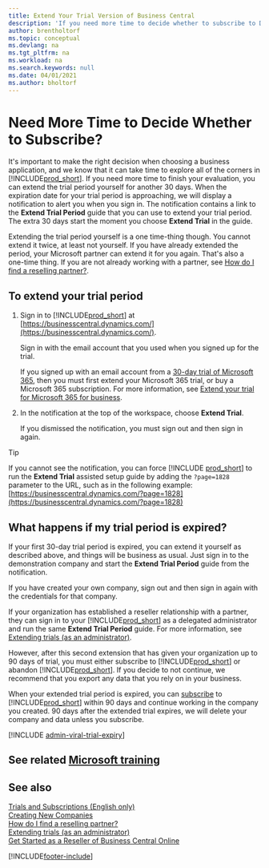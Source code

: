 ```yaml
---
title: Extend Your Trial Version of Business Central
description: 'If you need more time to decide whether to subscribe to Dynamics 365 Business Central, you can extend your trial version once. Learn about your options.'
author: brentholtorf
ms.topic: conceptual
ms.devlang: na
ms.tgt_pltfrm: na
ms.workload: na
ms.search.keywords: null
ms.date: 04/01/2021
ms.author: bholtorf
---
```


# Need More Time to Decide Whether to Subscribe?

It's important to make the right decision when choosing a business application, and we know that it can take time to explore all of the corners in [!INCLUDE[prod_short](includes/prod_short.md)]. If you need more time to finish your evaluation, you can extend the trial period yourself for another 30 days. When the expiration date for your trial period is approaching, we will display a notification to alert you when you sign in. The notification contains a link to the **Extend Trial Period** guide that you can use to extend your trial period. The extra 30 days start the moment you choose **Extend Trial** in the guide.

Extending the trial period yourself is a one time-thing though. You cannot extend it twice, at least not yourself. If you have already extended the period, your Microsoft partner can extend it for you again. That's also a one-time thing. If you are not already working with a partner, see [How do I find a reselling partner?](/dynamics365/business-central/across-faq#how-do-i-find-a-reselling-partner).  

## To extend your trial period

1. Sign in to [!INCLUDE[prod_short](includes/prod_short.md)] at [https://businesscentral.dynamics.com/](https://businesscentral.dynamics.com/).

    Sign in with the email account that you used when you signed up for the trial.  

    If you signed up with an email account from a [30-day trial of Microsoft 365](/microsoft-365/commerce/sign-up-for-office-365-trial), then you must first extend your Microsoft 365 trial, or buy a Microsoft 365 subscription. For more information, see [Extend your trial for Microsoft 365 for business](/microsoft-365/commerce/extend-your-trial).
2. In the notification at the top of the workspace, choose **Extend Trial**.

    If you dismissed the notification, you must sign out and then sign in again.

> [!TIP]
> If you cannot see the notification, you can force [!INCLUDE [prod_short](includes/prod_short.md)] to run the **Extend Trial** assisted setup guide by adding the ```?page=1828``` parameter to the URL, such as in the following example: [https://businesscentral.dynamics.com/?page=1828](https://businesscentral.dynamics.com/?page=1828)

## What happens if my trial period is expired?

If your first 30-day trial period is expired, you can extend it yourself as described above, and things will be business as usual. Just sign in to the demonstration company and start the **Extend Trial Period** guide from the notification.  

If you have created your own company, sign out and then sign in again with the credentials for that company.  

If your organization has established a reseller relationship with a partner, they can sign in to your [!INCLUDE[prod_short](includes/prod_short.md)] as a delegated administrator and run the same **Extend Trial Period** guide. For more information, see [Extending trials (as an administrator)](/dynamics365/business-central/dev-itpro/administration/tenant-administration#extending-trials).  

However, after this second extension that has given your organization up to 90 days of trial, you must either subscribe to [!INCLUDE[prod_short](includes/prod_short.md)] or abandon [!INCLUDE[prod_short](includes/prod_short.md)]. If you decide to not continue, we recommend that you export any data that you rely on in your business.

When your extended trial period is expired, you can [subscribe](https://go.microsoft.com/fwlink/?linkid=828659) to [!INCLUDE[prod_short](includes/prod_short.md)] within 90 days and continue working in the company you created. 90 days after the extended trial expires, we will delete your company and data unless you subscribe.  

[!INCLUDE [admin-viral-trial-expiry](includes/admin-viral-trial-expiry.md)]

## See related [Microsoft training](/training/modules/trial-dynamics-365-business-central/)

## See also 

[Trials and Subscriptions (English only)](/dynamics365/business-central/dev-itpro/administration/trials-subscriptions?toc=/dynamics365/business-central/toc.json)  
[Creating New Companies](about-new-company.md)  
[How do I find a reselling partner?](/dynamics365/business-central/across-faq#how-do-i-find-a-reselling-partner)  
[Extending trials (as an administrator)](/dynamics365/business-central/dev-itpro/administration/tenant-administration#extending-trials)  
[Get Started as a Reseller of Business Central Online](/dynamics365/business-central/dev-itpro/administration/get-started-online)  


[!INCLUDE[footer-include](includes/footer-banner.md)]
